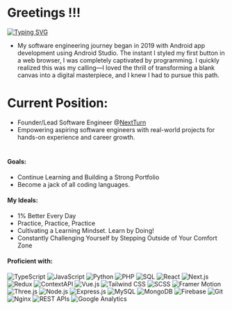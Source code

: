 # Greetings !!!
<a href="https://git.io/typing-svg"><img src="https://readme-typing-svg.herokuapp.com?font=Fira+Code&duration=5001&pause=1000&color=3b82f6&width=435&lines=Welcome+to+my+GitHub+Profile++%F0%9F%91%8B;I'm+Jonathan+Streetman+;I'm+a+Software+Engineer" alt="Typing SVG" /></a>

- My software engineering journey began in 2019 with Android app development using Android Studio. The instant I styled my first button in a web browser, I was completely captivated by programming. I quickly realized this was my calling—I loved the thrill of transforming a blank canvas into a digital masterpiece, and I knew I had to pursue this path.

# Current Position:
- Founder/Lead Software Engineer @<a href="https://nextturn.dev" target="_blank">NextTurn</a>
- Empowering aspiring software engineers with real-world projects for hands-on experience and career growth.
  
#
 
#### Goals:
- Continue Learning and Building a Strong Portfolio
- Become a jack of all coding languages.

#### My Ideals:
- 1% Better Every Day
- Practice, Practice, Practice
- Cultivating a Learning Mindset. Learn by Doing!
- Constantly Challenging Yourself by Stepping Outside of Your Comfort Zone



#### Proficient with:

  ![TypeScript](https://img.shields.io/badge/TypeScript-007ACC?style=flat&logo=typescript&logoColor=white)
  ![JavaScript](https://img.shields.io/badge/JavaScript-F7DF1E?style=flat&logo=javascript&logoColor=black)
  ![Python](https://img.shields.io/badge/Python-3776AB?style=flat&logo=python&logoColor=white)
  ![PHP](https://img.shields.io/badge/PHP-777BB4?style=flat&logo=php&logoColor=white)
  ![SQL](https://img.shields.io/badge/SQL-4479A1?style=flat&logo=mysql&logoColor=white)
  ![React](https://img.shields.io/badge/React-61DAFB?style=flat&logo=react&logoColor=black)
  ![Next.js](https://img.shields.io/badge/Next.js-000000?style=flat&logo=nextdotjs&logoColor=white)
  ![Redux](https://img.shields.io/badge/Redux-764ABC?style=flat&logo=redux&logoColor=white)
  ![ContextAPI](https://img.shields.io/badge/ContextAPI-61DAFB?style=flat&logo=react&logoColor=black)
  ![Vue.js](https://img.shields.io/badge/Vue.js-4FC08D?style=flat&logo=vuedotjs&logoColor=white)
  ![Tailwind CSS](https://img.shields.io/badge/TailwindCSS-06B6D4?style=flat&logo=tailwindcss&logoColor=white)
  ![SCSS](https://img.shields.io/badge/SCSS-CC6699?style=flat&logo=sass&logoColor=white)
  ![Framer Motion](https://img.shields.io/badge/Framer_Motion-0055FF?style=flat&logo=framer&logoColor=white)
  ![Three.js](https://img.shields.io/badge/Three.js-000000?style=flat&logo=threedotjs&logoColor=white)
  ![Node.js](https://img.shields.io/badge/Node.js-339933?style=flat&logo=nodedotjs&logoColor=white)
  ![Express.js](https://img.shields.io/badge/Express.js-000000?style=flat&logo=express&logoColor=white)
  ![MySQL](https://img.shields.io/badge/MySQL-4479A1?style=flat&logo=mysql&logoColor=white)
  ![MongoDB](https://img.shields.io/badge/MongoDB-47A248?style=flat&logo=mongodb&logoColor=white)
  ![Firebase](https://img.shields.io/badge/Firebase-FFCA28?style=flat&logo=firebase&logoColor=black)
  ![Git](https://img.shields.io/badge/Git-F05032?style=flat&logo=git&logoColor=white)
  ![Nginx](https://img.shields.io/badge/Nginx-269539?style=flat&logo=nginx&logoColor=white)
  ![REST APIs](https://img.shields.io/badge/REST_APIs-02569B?style=flat)
  ![Google Analytics](https://img.shields.io/badge/Google_Analytics-E37400?style=flat&logo=google-analytics&logoColor=white)
